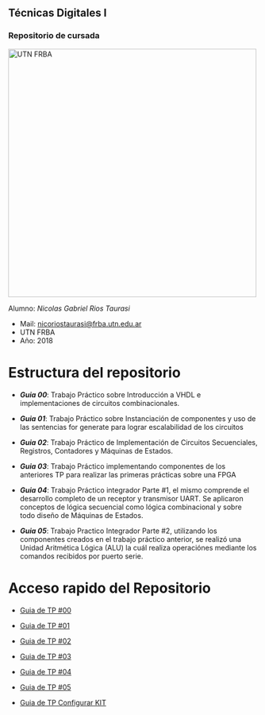 ## Técnicas Digitales I
### Repositorio de cursada

<img src="https://www.frba.utn.edu.ar/wp-content/uploads/2016/08/logo-utn.ba-horizontal-e1471367724904.jpg" alt="UTN FRBA" width="500"/>

Alumno: *Nicolas Gabriel Rios Taurasi*
	
- Mail: nicoriostaurasi@frba.utn.edu.ar
- UTN FRBA
- Año: 2018


# Estructura del repositorio

* ***Guia 00***: Trabajo Práctico sobre Introducción a VHDL e implementaciones de circuitos combinacionales.

* ***Guia 01***: Trabajo Práctico sobre Instanciación de componentes y uso de las sentencias for generate para lograr escalabilidad de los circuitos

* ***Guia 02***: Trabajo Práctico de Implementación de Circuitos Secuenciales, Registros, Contadores y Máquinas de Estados.
  
* ***Guia 03***: Trabajo Práctico implementando componentes de los anteriores TP para realizar las primeras prácticas sobre una FPGA
  
* ***Guia 04***: Trabajo Práctico integrador Parte #1, el mismo comprende el desarrollo completo de un receptor y transmisor UART. Se aplicaron conceptos de lógica secuencial como lógica combinacional y sobre todo diseño de Máquinas de Estados.

* ***Guia 05***: Trabajo Practico Integrador Parte #2, utilizando los componentes creados en el trabajo práctico anterior, se realizó una Unidad Aritmética Lógica (ALU) la cuál realiza operaciónes mediante los comandos recibidos por puerto serie.

# Acceso rapido del Repositorio

* [Guia de TP #00](/guia00/readme.md)

* [Guia de TP #01](/guia01/readme.md)

* [Guia de TP #02](/guia02/readme.md)

* [Guia de TP #03](/guia03/readme.md)

* [Guia de TP #04](/guia04/readme.md)

* [Guia de TP #05](/guia05/readme.md)

* [Guia de TP Configurar KIT](configuracion_kit/readme.md)
